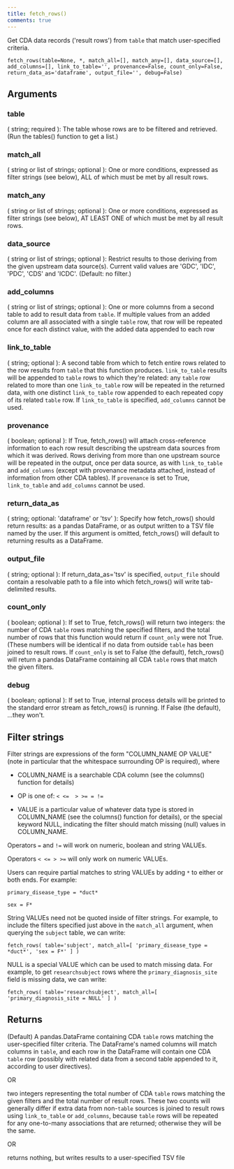 ```yaml
---
title: fetch_rows()
comments: true
---
```


Get CDA data records ('result rows') from `table` that match user-specified criteria.


```
fetch_rows(table=None, *, match_all=[], match_any=[], data_source=[], add_columns=[], link_to_table='', provenance=False, count_only=False, return_data_as='dataframe', output_file='', debug=False)
```

## Arguments
### table
( string; required ):
The table whose rows are to be filtered and retrieved. (Run the tables()
function to get a list.)

### match_all 
( string or list of strings; optional ):
One or more conditions, expressed as filter strings (see below),
ALL of which must be met by all result rows.

### match_any 
( string or list of strings; optional ):
One or more conditions, expressed as filter strings (see below),
AT LEAST ONE of which must be met by all result rows.

### data_source 
( string or list of strings; optional ):
Restrict results to those deriving from the given upstream
data source(s). Current valid values are 'GDC', 'IDC', 'PDC',
'CDS' and 'ICDC'. (Default: no filter.)

### add_columns 
( string or list of strings; optional ):
One or more columns from a second table to add to result data from `table`.
If multiple values from an added column are all associated with a single
`table` row, that row will be repeated once for each distinct value, with
the added data appended to each row

### link_to_table 
( string; optional ):
A second table from which to fetch entire rows related to the row results
from `table` that this function produces. `link_to_table` results
will be appended to `table` rows to which they're related:
any `table` row related to more than one `link_to_table` row will
be repeated in the returned data, with one distinct `link_to_table` row
appended to each repeated copy of its related `table` row.
If `link_to_table` is specified, `add_columns` cannot be used.

### provenance
( boolean; optional ):
If True, fetch_rows() will attach cross-reference information
to each row result describing the upstream data sources from
which it was derived. Rows deriving from more than one upstream
source will be repeated in the output, once per data source, as
with `link_to_table` and `add_columns` (except with provenance
metadata attached, instead of information from other CDA tables).
If `provenance` is set to True, `link_to_table` and `add_columns`
cannot be used.

### return_data_as
( string; optional: 'dataframe' or 'tsv' ):
Specify how fetch_rows() should return results: as a pandas DataFrame,
or as output written to a TSV file named by the user. If this
argument is omitted, fetch_rows() will default to returning
results as a DataFrame.
    
### output_file
( string; optional ):
If return_data_as='tsv' is specified, `output_file` should contain a
resolvable path to a file into which fetch_rows() will write
tab-delimited results.

### count_only 
( boolean; optional ):
If set to True, fetch_rows() will return two integers: the number of CDA
`table` rows matching the specified filters, and the total number of rows
that this function would return if `count_only` were not True. (These numbers
will be identical if no data from outside `table` has been joined to result
rows. If `count_only` is set to False (the default), fetch_rows() will
return a pandas DataFrame containing all CDA `table` rows that match the
given filters.

### debug 
( boolean; optional ):
If set to True, internal process details will be printed to the standard error
stream as fetch_rows() is running. If False (the default), ...they won't.

## Filter strings
Filter strings are expressions of the form "COLUMN_NAME OP VALUE"
(note in particular that the whitespace surrounding OP is required),
where

- COLUMN_NAME is a searchable CDA column (see the columns() function
for details)

- OP is one of: `< <=  > >= = !=`

- VALUE is a particular value of whatever data type is stored
in COLUMN_NAME (see the columns() function for details), or
the special keyword NULL, indicating the filter should match
missing (null) values in COLUMN_NAME.

Operators `=` and `!=` will work on numeric, boolean and string VALUEs.

Operators `< <= > >=` will only work on numeric VALUEs.

Users can require partial matches to string VALUEs by adding `*` to either or
both ends. For example:

`primary_disease_type = *duct*`

`sex = F*`

String VALUEs need not be quoted inside of filter strings. For example, to include
the filters specified just above in the `match_all` argument, when querying
the `subject` table, we can write:

`fetch_rows( table='subject', match_all=[ 'primary_disease_type = *duct*', 'sex = F*' ] )`

NULL is a special VALUE which can be used to match missing data. For
example, to get `researchsubject` rows where the `primary_diagnosis_site` field
is missing data, we can write:

`fetch_rows( table='researchsubject', match_all=[ 'primary_diagnosis_site = NULL' ] )`

## Returns
(Default) A pandas.DataFrame containing CDA `table` rows matching the user-specified
filter criteria. The DataFrame's named columns will match columns in `table`,
and each row in the DataFrame will contain one CDA `table` row (possibly
with related data from a second table appended to it, according to user
directives).

OR 

two integers representing the total number of CDA `table` rows matching the given
filters and the total number of result rows. These two counts will generally
differ if extra data from non-`table` sources is joined to result rows using
`link_to_table` or `add_columns`, because `table` rows will be repeated for any
one-to-many associations that are returned; otherwise they will be the same.

OR

returns nothing, but writes results to a user-specified TSV file